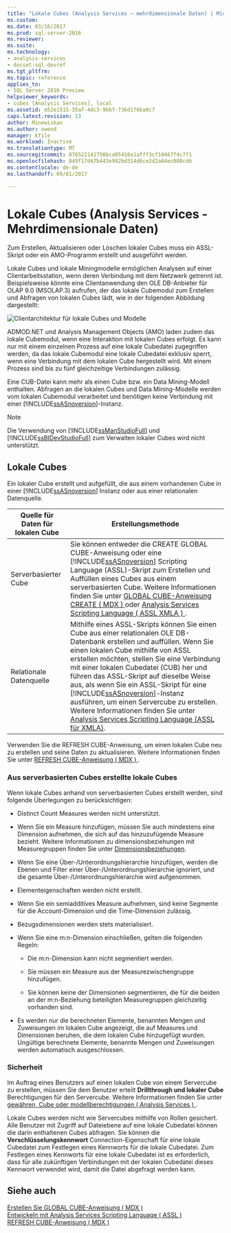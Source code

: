 ```yaml
---
title: "Lokale Cubes (Analysis Services – mehrdimensionale Daten) | Microsoft Docs"
ms.custom: 
ms.date: 03/16/2017
ms.prod: sql-server-2016
ms.reviewer: 
ms.suite: 
ms.technology:
- analysis-services
- docset-sql-devref
ms.tgt_pltfrm: 
ms.topic: reference
applies_to:
- SQL Server 2016 Preview
helpviewer_keywords:
- cubes [Analysis Services], local
ms.assetid: e52e1515-35a7-4dc3-9bbf-736d176ba0c7
caps.latest.revision: 13
author: Minewiskan
ms.author: owend
manager: kfile
ms.workload: Inactive
ms.translationtype: MT
ms.sourcegitcommit: 876522142756bca05416a1afff3cf10467f4c7f1
ms.openlocfilehash: 849f17d47b443e992bd314d6ce2d2a04ec080cd6
ms.contentlocale: de-de
ms.lasthandoff: 09/01/2017

---
```

# <a name="local-cubes-analysis-services---multidimensional-data"></a>Lokale Cubes (Analysis Services - Mehrdimensionale Daten)
  Zum Erstellen, Aktualisieren oder Löschen lokaler Cubes muss ein ASSL-Skript oder ein AMO-Programm erstellt und ausgeführt werden.  
  
 Lokale Cubes und lokale Miningmodelle ermöglichen Analysen auf einer Clientarbeitsstation, wenn deren Verbindung mit dem Netzwerk getrennt ist. Beispielsweise könnte eine Clientanwendung den OLE DB-Anbieter für OLAP 9.0 (MSOLAP.3) aufrufen, der das lokale Cubemodul zum Erstellen und Abfragen von lokalen Cubes lädt, wie in der folgenden Abbildung dargestellt:  
  
 ![Clientarchitektur für lokale Cubes und Modelle](../../../analysis-services/multidimensional-models/olap-physical/media/as-localcubearch9.gif "Clientarchitektur für lokale Cubes und Modelle")  
  
 ADMOD.NET und Analysis Management Objects (AMO) laden zudem das lokale Cubemodul, wenn eine Interaktion mit lokalen Cubes erfolgt. Es kann nur mit einem einzelnen Prozess auf eine lokale Cubedatei zugegriffen werden, da das lokale Cubemodul eine lokale Cubedatei exklusiv sperrt, wenn eine Verbindung mit dem lokalen Cube hergestellt wird. Mit einem Prozess sind bis zu fünf gleichzeitige Verbindungen zulässig.  
  
 Eine CUB-Datei kann mehr als einen Cube bzw. ein Data Mining-Modell enthalten. Abfragen an die lokalen Cubes und Data Mining-Modelle werden vom lokalen Cubemodul verarbeitet und benötigen keine Verbindung mit einer [!INCLUDE[ssASnoversion](../../../includes/ssasnoversion-md.md)]-Instanz.  
  
> [!NOTE]  
>  Die Verwendung von [!INCLUDE[ssManStudioFull](../../../includes/ssmanstudiofull-md.md)] und [!INCLUDE[ssBIDevStudioFull](../../../includes/ssbidevstudiofull-md.md)] zum Verwalten lokaler Cubes wird nicht unterstützt.  
  
## <a name="local-cubes"></a>Lokale Cubes  
 Ein lokaler Cube erstellt und aufgefüllt, die aus einem vorhandenen Cube in einer [!INCLUDE[ssASnoversion](../../../includes/ssasnoversion-md.md)] Instanz oder aus einer relationalen Datenquelle.  
  
|Quelle für Daten für lokalen Cube|Erstellungsmethode|  
|------------------------------------|---------------------|  
|Serverbasierter Cube|Sie können entweder die CREATE GLOBAL CUBE-Anweisung oder eine [!INCLUDE[ssASnoversion](../../../includes/ssasnoversion-md.md)] Scripting Language (ASSL)-Skript zum Erstellen und Auffüllen eines Cubes aus einem serverbasierten Cube. Weitere Informationen finden Sie unter [GLOBAL CUBE-Anweisung CREATE &#40; MDX &#41; ](../../../mdx/mdx-data-definition-create-global-cube.md) oder [Analysis Services Scripting Language &#40; ASSL XMLA &#41; ](../../../analysis-services/scripting/analysis-services-scripting-language-assl-for-xmla.md).|  
|Relationale Datenquelle|Mithilfe eines ASSL-Skripts können Sie einen Cube aus einer relationalen OLE DB-Datenbank erstellen und auffüllen. Wenn Sie einen lokalen Cube mithilfe von ASSL erstellen möchten, stellen Sie eine Verbindung mit einer lokalen Cubedatei (CUB) her und führen das ASSL-Skript auf dieselbe Weise aus, als wenn Sie ein ASSL-Skript für eine [!INCLUDE[ssASnoversion](../../../includes/ssasnoversion-md.md)]-Instanz ausführen, um einen Servercube zu erstellen. Weitere Informationen finden Sie unter [Analysis Services Scripting Language &#40;ASSL für XMLA&#41;](../../../analysis-services/scripting/analysis-services-scripting-language-assl-for-xmla.md).|  
  
 Verwenden Sie die REFRESH CUBE-Anweisung, um einen lokalen Cube neu zu erstellen und seine Daten zu aktualisieren. Weitere Informationen finden Sie unter [REFRESH CUBE-Anweisung &#40; MDX &#41; ](../../../mdx/mdx-data-definition-refresh-cube.md).  
  
### <a name="local-cubes-created-from-server-based-cubes"></a>Aus serverbasierten Cubes erstellte lokale Cubes  
 Wenn lokale Cubes anhand von serverbasierten Cubes erstellt werden, sind folgende Überlegungen zu berücksichtigen:  
  
-   Distinct Count Measures werden nicht unterstützt.  
  
-   Wenn Sie ein Measure hinzufügen, müssen Sie auch mindestens eine Dimension aufnehmen, die sich auf das hinzuzufügende Measure bezieht. Weitere Informationen zu dimensionsbeziehungen mit Measuregruppen finden Sie unter [Dimensionsbeziehungen](../../../analysis-services/multidimensional-models-olap-logical-cube-objects/dimension-relationships.md).  
  
-   Wenn Sie eine Über-/Unterordnungshierarchie hinzufügen, werden die Ebenen und Filter einer Über-/Unterordnungshierarchie ignoriert, und die gesamte Über-/Unterordnungshierarchie wird aufgenommen.  
  
-   Elementeigenschaften werden nicht erstellt.  
  
-   Wenn Sie ein semiadditives Measure aufnehmen, sind keine Segmente für die Account-Dimension und die Time-Dimension zulässig.  
  
-   Bezugsdimensionen werden stets materialisiert.  
  
-   Wenn Sie eine m:n-Dimension einschließen, gelten die folgenden Regeln:  
  
    -   Die m:n-Dimension kann nicht segmentiert werden.  
  
    -   Sie müssen ein Measure aus der Measurezwischengruppe hinzufügen.  
  
    -   Sie können keine der Dimensionen segmentieren, die für die beiden an der m:n-Beziehung beteiligten Measuregruppen gleichzeitig vorhanden sind.  
  
-   Es werden nur die berechneten Elemente, benannten Mengen und Zuweisungen im lokalen Cube angezeigt, die auf Measures und Dimensionen beruhen, die dem lokalen Cube hinzugefügt wurden. Ungültige berechnete Elemente, benannte Mengen und Zuweisungen werden automatisch ausgeschlossen.  
  
### <a name="security"></a>Sicherheit  
 Im Auftrag eines Benutzers auf einen lokalen Cube von einem Servercube zu erstellen, müssen Sie dem Benutzer erteilt **Drillthrough und lokaler Cube** Berechtigungen für den Servercube. Weitere Informationen finden Sie unter [gewähren, Cube oder modellberechtigungen &#40; Analysis Services &#41; ](../../../analysis-services/multidimensional-models/grant-cube-or-model-permissions-analysis-services.md).  
  
 Lokale Cubes werden nicht wie Servercubes mithilfe von Rollen gesichert. Alle Benutzer mit Zugriff auf Dateiebene auf eine lokale Cubedatei können die darin enthaltenen Cubes abfragen. Sie können die **Verschlüsselungskennwort** Connection-Eigenschaft für eine lokale Cubedatei zum Festlegen eines Kennworts für die lokale Cubedatei. Zum Festlegen eines Kennworts für eine lokale Cubedatei ist es erforderlich, dass für alle zukünftigen Verbindungen mit der lokalen Cubedatei dieses Kennwort verwendet wird, damit die Datei abgefragt werden kann.  
  
## <a name="see-also"></a>Siehe auch  
 [Erstellen Sie GLOBAL CUBE-Anweisung &#40; MDX &#41;](../../../mdx/mdx-data-definition-create-global-cube.md)   
 [Entwickeln mit Analysis Services Scripting Language &#40; ASSL &#41;](../../../analysis-services/multidimensional-models/scripting-language-assl/developing-with-analysis-services-scripting-language-assl.md)   
 [REFRESH CUBE-Anweisung &#40; MDX &#41;](../../../mdx/mdx-data-definition-refresh-cube.md)  
  
  

